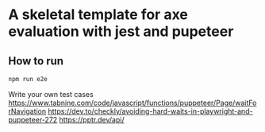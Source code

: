 # A skeletal template for axe evaluation with jest and pupeteer 


## How to run
```sh
npm run e2e
```

Write your own test cases
https://www.tabnine.com/code/javascript/functions/puppeteer/Page/waitForNavigation
https://dev.to/checkly/avoiding-hard-waits-in-playwright-and-puppeteer-272
https://pptr.dev/api/
